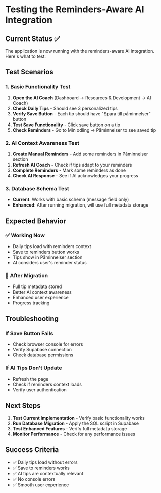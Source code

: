 # Testing the Reminders-Aware AI Integration

## Current Status ✅
The application is now running with the reminders-aware AI integration. Here's what to test:

## Test Scenarios

### 1. Basic Functionality Test
1. **Open the AI Coach** (Dashboard → Resources & Development → AI Coach)
2. **Check Daily Tips** - Should see 3 personalized tips
3. **Verify Save Button** - Each tip should have "Spara till påminnelser" button
4. **Test Save Functionality** - Click save button on a tip
5. **Check Reminders** - Go to Min odling → Påminnelser to see saved tip

### 2. AI Context Awareness Test
1. **Create Manual Reminders** - Add some reminders in Påminnelser section
2. **Refresh AI Coach** - Check if tips adapt to your reminders
3. **Complete Reminders** - Mark some reminders as done
4. **Check AI Response** - See if AI acknowledges your progress

### 3. Database Schema Test
- **Current**: Works with basic schema (message field only)
- **Enhanced**: After running migration, will use full metadata storage

## Expected Behavior

### ✅ Working Now
- Daily tips load with reminders context
- Save to reminders button works
- Tips show in Påminnelser section
- AI considers user's reminder status

### 🚀 After Migration
- Full tip metadata stored
- Better AI context awareness
- Enhanced user experience
- Progress tracking

## Troubleshooting

### If Save Button Fails
- Check browser console for errors
- Verify Supabase connection
- Check database permissions

### If AI Tips Don't Update
- Refresh the page
- Check if reminders context loads
- Verify user authentication

## Next Steps

1. **Test Current Implementation** - Verify basic functionality works
2. **Run Database Migration** - Apply the SQL script in Supabase
3. **Test Enhanced Features** - Verify full metadata storage
4. **Monitor Performance** - Check for any performance issues

## Success Criteria

- ✅ Daily tips load without errors
- ✅ Save to reminders works
- ✅ AI tips are contextually relevant
- ✅ No console errors
- ✅ Smooth user experience
